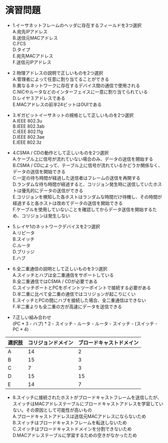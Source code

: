 # 演習問題
- 1.イーサネットフレームのヘッダに存在するフィールドを3つ選択  
A.宛先IPアドレス  
B.送信元MACアドレス  
C.FCS  
D.タイプ  
E.宛先MACアドレス  
F.送信元IPアドレス

- 2.物理アドレスの説明で正しいものを2つ選択  
A.管理者によって任意に割り当てることができる  
B.異なるネットワークに存在するデバイス間の通信で使用される  
C.NICやルータなどのインターフェイスに一意に割り当てられている  
D.レイヤ３アドレスである  
E.MACアドレスの前半24ビットはOUIである

- 3.ギガビットイーサネットの規格として正しいものを2つ選択  
A.IEEE 802.3u  
B.IEEE 802.3ab  
C.IEEE 802.11g  
D.IEEE 802.3ae  
E.IEEE 802.3z

- 4.CSMA / CDの動作として正しいものを2つ選択  
A.ケーブル上に信号が流れていない場合のみ、データの送信を開始する  
B.CSMA / CDによって、テーブル上に信号が流れているかどうか関係なく、データの送信を開始できる  
C.一定の待ち時間が経過した送信者はフレームの送信を再開する  
D.ランダムな待ち時間が経過すると、コリジョン発生時に送信していたホストは優先的にデータの送信ができる  
E.コリジョンを検知した各ホストはランダムな時間だけ待機し、その時間が経過すると各ホストは改めてデータの送信を開始できる  
F.ケーブルを使用していないことを確認してからデータ送信を開始するため、コリジョンは発生しない  

- 5.レイヤ1のネットワークデバイスを2つ選択  
A.リピータ  
B.スイッチ  
C.ルータ  
D.ブリッジ  
E.ハブ  

- 6.全二重通信の説明として正しいものを3つ選択  
A.スイッチとハブは全二重通信をサポートしている  
B.全二重通信ではCSMA / CDが必要である  
C.スイッチポートとPCをポイントツーポイントで接続する必要がある  
D.半二重に比べて全二重の通信ではコリジョンが起こりにくい  
E.スイッチとPCの間にハブを接続した場合、全二重通信はできない  
F.半二重よりも全二重の方が高速にデータを送信できる

- 7.正しい組み合わせ  
(PC * 3 - ハブ) * 2 - スイッチ - ルータ - ルータ - スイッチ - (スイッチ - PC * 4)

|選択肢|コリジョンドメイン|ブロードキャストドメイン|
|-----|---------------|--------------------|
|A    |14             |2                   |
|B    |15             |3                   |
|C    |7              |3                   |
|D    |15             |15                  |
|E    |14             |7                   |

- 8.スイッチに接続されたホストがブロードキャストフレームを送信したが、スイッチはMACアドレステーブルにブロードキャストアドレスを学習していない。その原因として可能性が高いもの  
A.ブロードキャストアドレスは送信元MACアドレスにならないため  
B.スイッチはブロードキャストフレームを転送しないため  
C.スイッチはブロードキャストドメインを分割できないため  
D.MACアドレステーブルに学習するための空きがなかったため  
